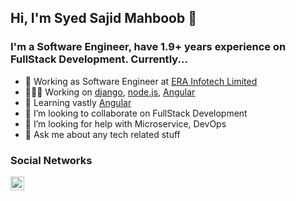 ## Hi, I'm Syed Sajid Mahboob 👋

### I'm a Software Engineer, have 1.9+ years experience on FullStack Development. Currently...
- 💼 Working as Software Engineer at [ERA Infotech Limited](http://www.erainfotechbd.com/)
- 👨🏻‍💻 Working on [django](https://www.django-rest-framework.org/), [node.js](https://nodejs.org/en/), [Angular](https://angular.io/)
- 🌱 Learning vastly [Angular](https://angular.io/)
- 👯 I’m looking to collaborate on FullStack Development
- 🤔 I’m looking for help with Microservice, DevOps
- 💬 Ask me about any tech related stuff


### Social Networks
[<img align="left" alt="sajid-mahboob-91bb55133 | LinkedIn" width="22px" src="https://cdn.jsdelivr.net/npm/simple-icons@v3/icons/linkedin.svg"/>][linkedin]

<p>&nbsp;</p>
<p>&nbsp;</p>

[linkedin]: https://www.linkedin.com/in/sajid-mahboob-91bb55133/
